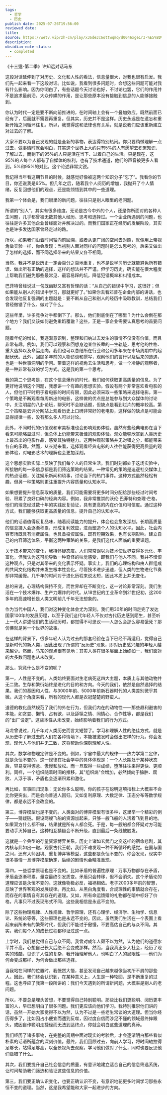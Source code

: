 ```yaml
---
tags:
  - 哲学
  - 历史
publish date: 2025-07-26T19:56:00
reviewed date: 
title: 
source: https://wetv.vip/zh-cn/play/x36de3c6ottwqmq/d0046xge1r3-%E5%8D%81%E4%B8%89%E9%82%80%E7%AC%AC%E4%B8%80%E6%9C%9F%EF%BC%9A%E8%AE%B8%E7%9F%A5%E8%BF%9C%E5%AF%B9%E8%AF%9D%E9%A9%AC%E4%B8%9C
description: 
obsidian-note-status:
  - completed
---
```


《十三邀-第二季》许知远对话马东

这段对话延伸到了对历史、文化和人性的看法，信息量很大，对我也很有启发。我们先一起来看一下这段对话。比如说，我看到很多问题时，会想这些问题可能对我有什么影响。因为你明白了，有些话题今天讨论也好，不讨论也罢，它们的作用并不是追求最前沿。大众传媒的作用，是让那些原本没有接触到信息的人能够接触到。

你认为时代一定是要不断向前推进的，在时间轴上会有一个叠加效应。既然前面已经有了，后面就不需要再重复。但其实，历史并不是这样。历史永远是在遗忘和重新开始之间循环往复。所以，我觉得这和法律也有关系，就是说我们应该重新建立对过去的了解。

大家不要以为自己发现的就是全新的事物，表达得特别热闹。你只要稍微理解一点过去，做事情时就会明白，其实这个世界上大约只有5%的人有愿望去积累知识、了解过去，而剩下的95%的人只是活在当下、过着自己的生活。只是现在，这95%的人每个人都有了自媒体的权利，也有了技术通道，他们的声音被更多人看到。5%和95%的对比，这个论述非常尖锐。

我记得当年看这期节目的时候，就感觉好像被这两个知识分子“忘了”。我看你的节目，你还说我是65%。但几年之后，随着我个人阅历的增加，我抛开了个人情绪，反复回想他们的观点，还是能领悟到其中的一些道理。

我第一个体会是，我们眼里的新问题，往往只是别人眼里的老问题。

所谓的“别人”，其实有很多维度。无论是古今中外的个人，还是你所面对的各种人生问题，几乎都曾被无数其他人经历、思考和选择过。一个企业所遇到的问题，也往往是许多其他企业曾经面对并解决过的。而我们国家正在经历的发展阶段，其实也是许多发达国家曾经走过的路。

所以，如果我们沿着时间轴向前回溯，或者从更广阔的空间去对照，就像用上帝视角做实验一样，你会发现：当初别人面对同样的问题时是怎么思考的，后来又做出了怎样的选择，而不同选择带来的结果又各不相同。

当然，我并不是说历史一定会百分之百地重复，也不是说学习历史就能避免所有错误、做出所有正确的选择，这样的想法并不严谨。但学习历史，确实能在很大程度上帮助我们避免那些最常见、最容易踩的坑，降低犯错概率和纠错成本。

巴菲特曾经说过一句既幽默又富有哲理的话：“从自己的错误中学习，这很好；但如果能从别人的错误中学习，那就更好了。”如果你去看邓普在企业内部的讲话，也会发现他反复强调的主题就是：要不断从自己和别人的经历中吸取教训，总结我们曾经做错了什么、做对了什么。

这些年里，许多竞争对手都倒下了。那么，他们到底倒在了哪里？为什么会倒在那个地方？我们又该如何避免重蹈覆辙？这些，正是一家企业需要认真思考的首要问题。

随着年纪的增长，我逐渐意识到，整理和归纳过去发生的事情不仅没有价值，而且非常有趣。例如，我们可以观察和回想身边某位长辈的一生轨迹，思考他的性格、重大选择以及命运走向。我们也可以总结所在行业和公司多年来在市场周期中的起起伏伏。此外，回顾多年前的人物访谈和撰写，观察他们的言行以及后来的遭遇，也是一种世事洞明的学问。带着这样的视角去生活和思考，做一个冷静的观察者，是一种非常有效的学习方式。这是我的第一个思考。

我的第二个思考是，在这个信息爆炸的时代，我们如何获取更高质量的信息。为了更好地说明这个问题，我想讲一个有趣的思想实验。假设有两个非常喜欢看电影的人，但他们平时用于看电影的时间有限，因此必须采取一些策略来选择电影。第一个策略是不断观看每周新出的电影，这样做的优点是总能参与到大众媒体的讨论中，关注明星的八卦论坛，聊天时不会缺话题，但缺点是看到烂片的概率较高。第二个策略是去评分网站上观看历史上口碑非常好的老电影，这样做的缺点是可能会显得规律一些，没有那么多人可以讨论。

此外，不同时代的价值观和审美标准也会影响观影体验。虽然有些经典电影在当下看来可能略显过时，但总体上仍能带来极佳的观影体验。观众能够欣赏到人类历史上最杰出的电影作品，感受其独特魅力。这两种观影策略并无对错之分，都能带来各自的乐趣。然而，从长期来看，选择观看经典电影的人往往能获得更高质量的观影体验，对电影艺术的理解也会更加深刻。

这个思想实验实际上反映了我们每个人的日常生活。我们时刻都处于这场实验中，所接触的每一条信息都是我们筛选策略的结果。一种常见的策略是追逐社交媒体上的热点话题，关注娱乐新闻和琐事，讨论当下的热门事件。这种方式虽然轻松有趣，但另一种策略则更注重提升内容质量和认知水平。

如果想要提升信息获取的质量，我们可能需要将更多时间分配给那些经过时间考验、积累了良好口碑的经典内容。例如，我非常推崇的沃伦·巴菲特和查理·芒格，他们的理念经过数十年的实践反复验证，具有更高的内在价值和可信度。通过这种方式，我们能够获取更高质量的信息，提升自己的认知水平。

他们的话语值得反复品味，随着阅读能力的提升，体会也会愈发深刻。长期高质量的信息摄入会逐渐积累，形成复利效应，进而塑造个人的认知水平。因此，社会内容市场既具有消费属性，也具备投资属性，既有短期效果，也有长期影响。建立自己的内容筛选体系，平衡这两种策略的关系，是我们这代人面临的重要课题。

关于技术带来的变化，我持怀疑态度。人们常常误以为技术使世界变得多元化、丰富化，但我认为这可能导致一种奇怪的味觉感受，即我们与他人不同。我并不憎恨这种观点，只是对其带来的变化表示怀疑。事实上，我们的心理结构和由人群组成的共同文化结构并未发生根本性变化。尽管技术进步迅速，但人类的生物进化节奏却非常缓慢。几千年的时间对于进化历程来说太短，因此本质上并无变化。

总的来说，心理结构保持不变，而世界却在不断变化，这一讨论非常深刻。我们生活在一个技术爆炸、生产力爆炸的时代。从18世纪的工业革命到21世纪初，这200多年的高速增长是人类文明前几千年无法想象的。

作为当代中国人，我们对这种变化体会尤为深刻。我们用30年的时间走完了发达国家100年的发展历程，以至于我们这代年轻人不仅对古代历史感到陌生，甚至听上一代人讲述他们的生活经历时，都觉得不可思议——人怎么会那么容易饿死？那仿佛就是另一个世界的故事。

在这样的背景下，很多年轻人认为过去的那套经验在当下已经不再适用，觉得自己是新时代的新人类，因此出现了所谓的"反历史"现象，即对历史感兴趣的年轻人越来越少。然而，马东的观点很有见地：其实人类在很多层面上始终如一，我们面对的大多数问题也从未改变。

那么，究竟什么是不变的呢？

第一，人性是不变的。人类始终要面对生老病死这四大主题，本质上与其他动物并无二致。生存和繁衍始终是进化的目的和方向。今天的我们，依然是自然选择的结果。我们的基因和人性，与3000年前、5000年前新石器时代的人类差别微乎其微。从这个角度来看，所有的现代人都是衣冠楚楚的野蛮人。

道德的教化虽然规范了我们的外在行为，但我们内在的动物性——那些趋利避害的本能，如贪婪、懒惰、占有欲，以及舔犊之情、同情心、合作性等，都是我们的"出厂设定"。这些本性从未改变，始终影响着我们的行为方式。

马龙曾说过，几千年对人类历史而言太短暂了。学习和理解人性的绝佳方式，就是从历史中了解过去的人们在各种情境下，本能被激发时会做出怎样的行为。你会发现，现代人与他们并无二致，这将帮助你深刻理解人性。

其次，数学和物理定律是不变的。例如，宇宙中最大的规律——热力学第二定律，就是永恒不变的。这一规律在社会学中的具体体现是：一个人长期处于某种状态后，容易变得懈怠、傲慢和放松。而一旦取得一些成绩，堕落往往来得更快、更顺利。同样，一个组织随着时间的推移，其"组织熵"会增加，必然倾向于臃肿、腐败、人浮于事，矛盾也会逐渐积累和激化。

再比如，军事回归现象：无论你多么聪明，你的孩子在聪明这项指标上大概率不会比你更突出，而是会向普通人回归。又如复利原理、大数定律、正态分布等数学规律，都是永远不会改变的。

第三，博弈模型也是不变的。人类面对的博弈模型有很多种，这里举一个精彩的例子——猜疑链。假设两艘飞船的资源加起来，只够一艘飞船的人活着飞到目的地。如果双方什么都不做，结果就是所有人都会死。于是，每一艘船都会怀疑对方可能要动手灭掉自己，这种相互猜疑会不断升级，直到最后一条线被触发。

这就是一个典型的存量资源博弈关系。历史上诸如玄武门之变这样的宿命悲剧，其内核与此如出一辙。观察古代王朝，我们不难发现一种不断循环的感觉。在国与国之间，还有大师困境、重复博弈等模型，这些都是永恒不变的。你会发现，现实中很多事情一旦博弈模型确定，后续的剧情也会精准重现。

第四，一些哲学原理也是不变的。比如矛盾的普遍性原理：万事万物都存在矛盾，矛盾会逐渐积累，量变最终引发质变。矛盾只会转移，但不会消失。这个矛盾论的道理应该是永恒不变的。这就像物极必反，福祸相依。老子2000多年前的智慧，反映了世界客观的发展规律。再比如，从黑白角度看，合规理性的事情就会存在，而存在的事情自有其存在的道理。又如，所有命运馈赠的礼物都在暗中标好了价格，凡事只不过表现形式不同，这些我相信是永远不变的。

除了这些物理规律、人性规律、哲学原理，还有心理学、经济学、生物学、信息论、系统论等等，这些原理也是永远不变的。因此，虽然我们生活在一个表面上看起来前所未有的繁荣时代，但我们不能过于傲慢，不要高估自己的与众不同。其实，我们每个人的成长过程都印证过这一点。

上学时，我们总觉得自己与众不同。我曾对成年人颇不以为然，认为他们的道德水平并不高，心想自己长大后绝不会变成那样。然而，当我真正步入社会，经历了现实的残酷，见识了人性的复杂，我开始理解他人，也明白了人的局限性——他们为何会变成那样，为何会做出那些选择。

当我站在同样的位置时，我恍然大悟，甚至发现自己越来越像当初所不屑的那些人。因此，我们终会认识到，在某种意义上，人生是一种轮回，是不断重复的过程。这也呼应了我第一段所讲的：我们今天遇到的所谓新问题，大概率是别人的老问题。

所以，不要总是埋头苦想，不要觉得自己特别聪明。那些比我们更聪明、阅历更丰富的人，早已想明白了很多问题。我们更应该向他们学习。我特别推崇他们讲的话，虽然一开始大家觉得不以为然，认为不过是一些老生常谈的大道理。但当你经历得多了，比如因占小便宜而遭到反噬，因过度自信而涉足不懂的领域最终摔跟头，或因自作聪明走捷径而无法到达终点，你就会明白这些道理的真谛。

我们经历了诸多事物，在完整的周期中面对现实的考验后，才会逐渐明白那些看似朴素的话语所蕴含的深刻价值。最终，我们回顾过去，向前人学习，将时间轴拉得足够长，站得足够高，以全景视角去观察，学习他们做对了什么，同时也要反思他们做错了什么。

其次，我们要提升自己社会信息的质量，有意识地建立适合自己的信息筛选系统，让时间帮助我们筛选和验证这些信息的价值。

第三，我们要正确认识变化，也要正确认识不变，有意识地花更多时间学习那些永恒不变的道理。当然，这是我希望能和大家一起进步的方向。